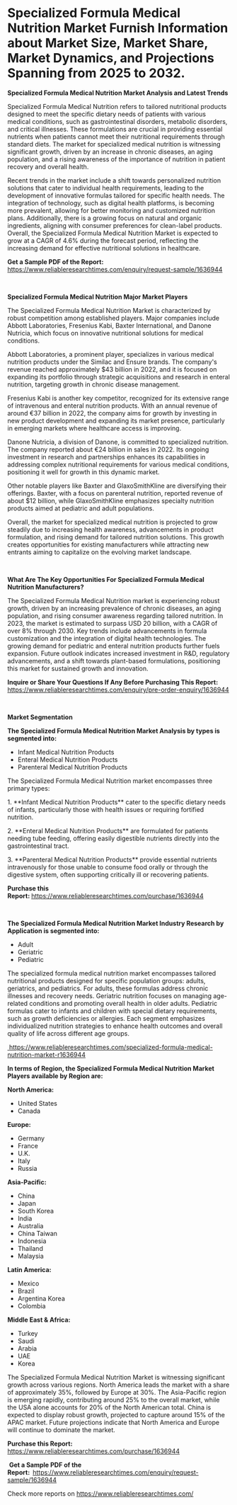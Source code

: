 <p><h1>Specialized Formula Medical Nutrition Market Furnish Information about Market Size, Market Share, Market Dynamics, and Projections Spanning from 2025 to 2032.</h1></p><p><strong>Specialized Formula Medical Nutrition Market Analysis and Latest Trends</strong></p>
<p><p>Specialized Formula Medical Nutrition refers to tailored nutritional products designed to meet the specific dietary needs of patients with various medical conditions, such as gastrointestinal disorders, metabolic disorders, and critical illnesses. These formulations are crucial in providing essential nutrients when patients cannot meet their nutritional requirements through standard diets. The market for specialized medical nutrition is witnessing significant growth, driven by an increase in chronic diseases, an aging population, and a rising awareness of the importance of nutrition in patient recovery and overall health.</p><p>Recent trends in the market include a shift towards personalized nutrition solutions that cater to individual health requirements, leading to the development of innovative formulas tailored for specific health needs. The integration of technology, such as digital health platforms, is becoming more prevalent, allowing for better monitoring and customized nutrition plans. Additionally, there is a growing focus on natural and organic ingredients, aligning with consumer preferences for clean-label products. Overall, the Specialized Formula Medical Nutrition Market is expected to grow at a CAGR of 4.6% during the forecast period, reflecting the increasing demand for effective nutritional solutions in healthcare.</p></p>
<p><strong>Get a Sample PDF of the Report:&nbsp;</strong> <a href="https://www.reliableresearchtimes.com/enquiry/request-sample/1636944?utm_campaign=2210&utm_medium=2&utm_source=Github&utm_content=ia&utm_term=23032025&utm_id=specialized-formula-medical-nutrition">https://www.reliableresearchtimes.com/enquiry/request-sample/1636944</a></p>
<p>&nbsp;</p>
<p><strong>Specialized Formula Medical Nutrition Major Market Players</strong></p>
<p><p>The Specialized Formula Medical Nutrition Market is characterized by robust competition among established players. Major companies include Abbott Laboratories, Fresenius Kabi, Baxter International, and Danone Nutricia, which focus on innovative nutritional solutions for medical conditions.</p><p>Abbott Laboratories, a prominent player, specializes in various medical nutrition products under the Similac and Ensure brands. The company's revenue reached approximately $43 billion in 2022, and it is focused on expanding its portfolio through strategic acquisitions and research in enteral nutrition, targeting growth in chronic disease management.</p><p>Fresenius Kabi is another key competitor, recognized for its extensive range of intravenous and enteral nutrition products. With an annual revenue of around €37 billion in 2022, the company aims for growth by investing in new product development and expanding its market presence, particularly in emerging markets where healthcare access is improving.</p><p>Danone Nutricia, a division of Danone, is committed to specialized nutrition. The company reported about €24 billion in sales in 2022. Its ongoing investment in research and partnerships enhances its capabilities in addressing complex nutritional requirements for various medical conditions, positioning it well for growth in this dynamic market.</p><p>Other notable players like Baxter and GlaxoSmithKline are diversifying their offerings. Baxter, with a focus on parenteral nutrition, reported revenue of about $12 billion, while GlaxoSmithKline emphasizes specialty nutrition products aimed at pediatric and adult populations.</p><p>Overall, the market for specialized medical nutrition is projected to grow steadily due to increasing health awareness, advancements in product formulation, and rising demand for tailored nutrition solutions. This growth creates opportunities for existing manufacturers while attracting new entrants aiming to capitalize on the evolving market landscape.</p></p>
<p>&nbsp;</p>
<p><strong>What Are The Key Opportunities For Specialized Formula Medical Nutrition Manufacturers?</strong></p>
<p><p>The Specialized Formula Medical Nutrition market is experiencing robust growth, driven by an increasing prevalence of chronic diseases, an aging population, and rising consumer awareness regarding tailored nutrition. In 2023, the market is estimated to surpass USD 20 billion, with a CAGR of over 8% through 2030. Key trends include advancements in formula customization and the integration of digital health technologies. The growing demand for pediatric and enteral nutrition products further fuels expansion. Future outlook indicates increased investment in R&D, regulatory advancements, and a shift towards plant-based formulations, positioning this market for sustained growth and innovation.</p></p>
<p><strong>Inquire or Share Your Questions If Any Before Purchasing This Report:</strong> <a href="https://www.reliableresearchtimes.com/enquiry/pre-order-enquiry/1636944?utm_campaign=2210&utm_medium=2&utm_source=Github&utm_content=ia&utm_term=23032025&utm_id=specialized-formula-medical-nutrition">https://www.reliableresearchtimes.com/enquiry/pre-order-enquiry/1636944</a></p>
<p>&nbsp;</p>
<p><strong>Market Segmentation</strong></p>
<p><strong>The Specialized Formula Medical Nutrition Market Analysis by types is segmented into:</strong></p>
<p><ul><li>Infant Medical Nutrition Products</li><li>Enteral Medical Nutrition Products</li><li>Parenteral Medical Nutrition Products</li></ul></p>
<p><p>The Specialized Formula Medical Nutrition market encompasses three primary types: </p><p>1. **Infant Medical Nutrition Products** cater to the specific dietary needs of infants, particularly those with health issues or requiring fortified nutrition.</p><p>   </p><p>2. **Enteral Medical Nutrition Products** are formulated for patients needing tube feeding, offering easily digestible nutrients directly into the gastrointestinal tract.</p><p>3. **Parenteral Medical Nutrition Products** provide essential nutrients intravenously for those unable to consume food orally or through the digestive system, often supporting critically ill or recovering patients.</p></p>
<p><strong>Purchase this Report:&nbsp;</strong><a href="https://www.reliableresearchtimes.com/purchase/1636944?utm_campaign=2210&utm_medium=2&utm_source=Github&utm_content=ia&utm_term=23032025&utm_id=specialized-formula-medical-nutrition">https://www.reliableresearchtimes.com/purchase/1636944</a></p>
<p>&nbsp;</p>
<p><strong>The Specialized Formula Medical Nutrition Market Industry Research by Application is segmented into:</strong></p>
<p><ul><li>Adult</li><li>Geriatric</li><li>Pediatric</li></ul></p>
<p><p>The specialized formula medical nutrition market encompasses tailored nutritional products designed for specific population groups: adults, geriatrics, and pediatrics. For adults, these formulas address chronic illnesses and recovery needs. Geriatric nutrition focuses on managing age-related conditions and promoting overall health in older adults. Pediatric formulas cater to infants and children with special dietary requirements, such as growth deficiencies or allergies. Each segment emphasizes individualized nutrition strategies to enhance health outcomes and overall quality of life across different age groups.</p></p>
<p><a href="https://www.reliableresearchtimes.com/specialized-formula-medical-nutrition-market-r1636944?utm_campaign=2210&utm_medium=2&utm_source=Github&utm_content=ia&utm_term=23032025&utm_id=specialized-formula-medical-nutrition">&nbsp;https://www.reliableresearchtimes.com/specialized-formula-medical-nutrition-market-r1636944</a></p>
<p><strong>In terms of Region, the Specialized Formula Medical Nutrition Market Players available by Region are:</strong></p>
<p>
    <p> <strong> North America: </strong>
        <ul>
            <li>United States</li>
            <li>Canada</li>
        </ul>
        </p> 
    <p> <strong> Europe: </strong>
        <ul>
            <li>Germany</li>
            <li>France</li>
            <li>U.K.</li>
            <li>Italy</li>
            <li>Russia</li>
        </ul>
        </p> 
    <p> <strong> Asia-Pacific: </strong>
        <ul>
            <li>China</li>
            <li>Japan</li>
            <li>South Korea</li>
            <li>India</li>
            <li>Australia</li>
            <li>China Taiwan</li>
            <li>Indonesia</li>
            <li>Thailand</li>
            <li>Malaysia</li>
        </ul>
        </p> 
    <p> <strong> Latin America: </strong>
        <ul>
            <li>Mexico</li>
            <li>Brazil</li>
            <li>Argentina Korea</li>
            <li>Colombia</li>
        </ul>
        </p> 
    <p> <strong> Middle East & Africa: </strong>
        <ul>
            <li>Turkey</li>
            <li>Saudi</li>
            <li>Arabia</li>
            <li>UAE</li>
            <li>Korea</li>
        </ul>
    </p>
    </p>
<p><p>The Specialized Formula Medical Nutrition Market is witnessing significant growth across various regions. North America leads the market with a share of approximately 35%, followed by Europe at 30%. The Asia-Pacific region is emerging rapidly, contributing around 25% to the overall market, while the USA alone accounts for 20% of the North American total. China is expected to display robust growth, projected to capture around 15% of the APAC market. Future projections indicate that North America and Europe will continue to dominate the market.</p></p>
<p><strong>Purchase this Report: </strong><a href="https://www.reliableresearchtimes.com/purchase/1636944?utm_campaign=2210&utm_medium=2&utm_source=Github&utm_content=ia&utm_term=23032025&utm_id=specialized-formula-medical-nutrition">https://www.reliableresearchtimes.com/purchase/1636944</a></p>
<p>&nbsp;<strong>Get a Sample PDF of the Report:&nbsp;&nbsp;</strong><a href="https://www.reliableresearchtimes.com/enquiry/request-sample/1636944?utm_campaign=2210&utm_medium=2&utm_source=Github&utm_content=ia&utm_term=23032025&utm_id=specialized-formula-medical-nutrition">https://www.reliableresearchtimes.com/enquiry/request-sample/1636944</a></p>
<p><strong></strong></p>
<p>Check more reports on <a href="https://www.reliableresearchtimes.com/?utm_campaign=2210&utm_medium=2&utm_source=Github&utm_content=ia&utm_term=23032025&utm_id=specialized-formula-medical-nutrition">https://www.reliableresearchtimes.com/</a></p>